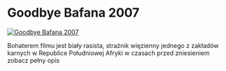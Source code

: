Goodbye Bafana 2007 
=============
[![Goodbye Bafana 2007 ](http://vidos.pl/images/player.gif)](http://vidos.pl/goodbye-bafana-2007)

 Bohaterem filmu jest biały rasista, strażnik więzienny jednego z zakładów karnych w Republice Południowej Afryki w czasach przed zniesieniem zobacz pełny opis
